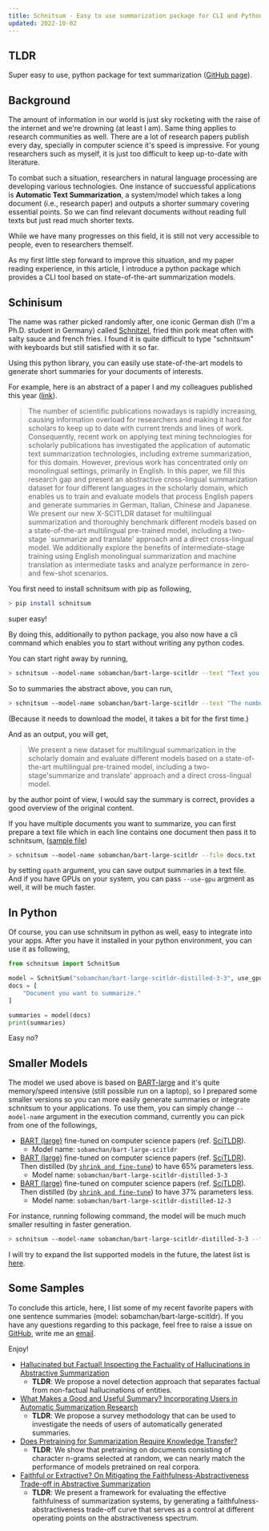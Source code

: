 ```yaml
---
title: Schnitsum - Easy to use summarization package for CLI and Python.
updated: 2022-10-02
---
```


## TLDR

Super easy to use, python package for text summarization ([GitHub page](https://github.com/sobamchan/schnitsum/)).


## Background

The amount of information in our world is just sky rocketing with the raise of the internet and we're drowning (at least I am).
Same thing applies to research communities as well.
There are a lot of research papers publish every day, specially in computer science it's speed is impressive.
For young researchers such as myself, it is just too difficult to keep up-to-date with literature.

To combat such a situation, researchers in natural language processing are developing various technologies.
One instance of succuessful applications is **Automatic Text Summarization**, a system/model which takes a long document (i.e., research paper) and outputs a shorter summary covering essential points.
So we can find relevant documents without reading full texts but just read much shorter texts.

While we have many progresses on this field, it is still not very accessible to people, even to researchers themself.

As my first little step forward to improve this situation, and my paper reading experience, in this article, I introduce a python package which provides a CLI tool based on state-of-the-art summarization models.


## Schinisum

The name was rather picked randomly after, one iconic German dish (I'm a Ph.D. student in Germany) called [Schnitzel](https://en.wikipedia.org/wiki/Schnitzel), fried thin pork meat often with salty sauce and french fries.
I found it is quite difficult to type "schnitsum" with keyboards but still satisfied with it so far.

Using this python library, you can easily use state-of-the-art models to generate short summaries for your documents of interests.

For example, here is an abstract of a paper I and my colleagues published this year ([link](https://dl.acm.org/doi/10.1145/3529372.3530938)).

> The number of scientific publications nowadays is rapidly increasing, causing information overload for researchers and making it hard for scholars to keep up to date with current trends and lines of work. Consequently, recent work on applying text mining technologies for scholarly publications has investigated the application of automatic text summarization technologies, including extreme summarization, for this domain. However, previous work has concentrated only on monolingual settings, primarily in English. In this paper, we fill this research gap and present an abstractive cross-lingual summarization dataset for four different languages in the scholarly domain, which enables us to train and evaluate models that process English papers and generate summaries in German, Italian, Chinese and Japanese. We present our new X-SCITLDR dataset for multilingual summarization and thoroughly benchmark different models based on a state-of-the-art multilingual pre-trained model, including a two-stage `summarize and translate' approach and a direct cross-lingual model. We additionally explore the benefits of intermediate-stage training using English monolingual summarization and machine translation as intermediate tasks and analyze performance in zero- and few-shot scenarios. 

You first need to install schnitsum with pip as following,

```sh
> pip install schnitsum
```

super easy!

By doing this, additionally to python package, you also now have a cli command which enables you to start without writing any python codes.

You can start right away by running,

```sh
> schnitsum --model-name sobamchan/bart-large-scitldr --text "Text you want to summaries."
```

So to summaries the abstract above, you can run,

```sh
> schnitsum --model-name sobamchan/bart-large-scitldr --text "The number of scientific publications nowadays is rapidly increasing, causing information overload for researchers and making it hard for scholars to keep up to date with current trends and lines of work. Consequently, recent work on applying text mining technologies for scholarly publications has investigated the application of automatic text summarization technologies, including extreme summarization, for this domain. However, previous work has concentrated only on monolingual settings, primarily in English. In this paper, we fill this research gap and present an abstractive cross-lingual summarization dataset for four different languages in the scholarly domain, which enables us to train and evaluate models that process English papers and generate summaries in German, Italian, Chinese and Japanese. We present our new X-SCITLDR dataset for multilingual summarization and thoroughly benchmark different models based on a state-of-the-art multilingual pre-trained model, including a two-stage 'summarize and translate' approach and a direct cross-lingual model. We additionally explore the benefits of intermediate-stage training using English monolingual summarization and machine translation as intermediate tasks and analyze performance in zero- and few-shot scenarios. "
```

(Because it needs to download the model, it takes a bit for the first time.)

And as an output, you will get,

> We present a new dataset for multilingual summarization in the scholarly domain and evaluate different models based on a state-of-the-art multilingual pre-trained model, including a two-stage'summarize and translate' approach and a direct cross-lingual model.

by the author point of view, I would say the summary is correct, provides a good overview of the original content.

If you have multiple documents you want to summarize, you can first prepare a text file which in each line contains one document then pass it to schnitsum, ([sample file](https://github.com/sobamchan/schnitsum/blob/main/examples/docs.txt))

```sh
> schnitsum --model-name sobamchan/bart-large-scitldr --file docs.txt --opath summaries.txt
```

by setting `opath` argument, you can save output summaries in a text file.
And if you have GPUs on your system, you can pass `--use-gpu` argment as well, it will be much faster.


## In Python

Of course, you can use schnitsum in python as well, easy to integrate into your apps.
After you have it installed in your python environment, you can use it as following,

```py
from schnitsum import SchnitSum

model = SchnitSum("sobamchan/bart-large-scitldr-distilled-3-3", use_gpu=False)
docs = [
    "Document you want to summarize."
]

summaries = model(docs)
print(summaries)
```

Easy no?


## Smaller Models

The model we used above is based on [BART-large](https://huggingface.co/facebook/bart-large) and it's quite memory/speed intensive (still possible run on a laptop), so I prepared some smaller versions so you can more easily generate summaries or integrate schnitsum to your applications.
To use them, you can simply change `--model-name` argument in the execution command, currently you can pick from one of the followings,

- [BART (large)](https://aclanthology.org/2020.acl-main.703) fine-tuned on computer science papers (ref. [SciTLDR](https://aclanthology.org/2020.findings-emnlp.428)).
  - Model name: `sobamchan/bart-large-scitldr`
- [BART (large)](https://aclanthology.org/2020.acl-main.703) fine-tuned on computer science papers (ref. [SciTLDR](https://aclanthology.org/2020.findings-emnlp.428)). Then distilled (by [`shrink and fine-tune`](http://arxiv.org/abs/2010.13002)) to have 65% parameters less.
  - Model name: `sobamchan/bart-large-scitldr-distilled-3-3`
- [BART (large)](https://aclanthology.org/2020.acl-main.703) fine-tuned on computer science papers (ref. [SciTLDR](https://aclanthology.org/2020.findings-emnlp.428)). Then distilled (by [`shrink and fine-tune`](http://arxiv.org/abs/2010.13002)) to have 37% parameters less.
  - Model name: `sobamchan/bart-large-scitldr-distilled-12-3`

For instance, running following command, the model will be much much smaller resulting in faster generation.

```sh
> schnitsum --model-name sobamchan/bart-large-scitldr-distilled-3-3 --text "Text you want to summaries."
```

I will try to expand the list supported models in the future, the latest list is [here](https://github.com/sobamchan/schnitsum/).


## Some Samples

To conclude this article, here, I list some of my recent favorite papers with one sentence summaries (model: sobamchan/bart-large-scitldr).
If you have any questions regarding to this package, feel free to raise a issue on [GitHub](https://github.com/sobamchan/schnitsum/), write me an [email](https://sotaro.io/about).

Enjoy!

- [Hallucinated but Factual! Inspecting the Factuality of Hallucinations in Abstractive Summarization](https://aclanthology.org/2022.acl-long.236/)
  - **TLDR**: We propose a novel detection approach that separates factual from non-factual hallucinations of entities.
- [What Makes a Good and Useful Summary? Incorporating Users in Automatic Summarization Research](https://aclanthology.org/2022.naacl-main.4/)
  - **TLDR**: We propose a survey methodology that can be used to investigate the needs of users of automatically generated summaries.
- [Does Pretraining for Summarization Require Knowledge Transfer?](https://aclanthology.org/2021.findings-emnlp.273/)
  - **TLDR**: We show that pretraining on documents consisting of character n-grams selected at random, we can nearly match the performance of models pretrained on real corpora.
- [Faithful or Extractive? On Mitigating the Faithfulness-Abstractiveness Trade-off in Abstractive Summarization](https://aclanthology.org/2022.acl-long.100/)
  - **TLDR**: We present a framework for evaluating the effective faithfulness of summarization systems, by generating a faithfulness-abstractiveness trade-off curve that serves as a control at different operating points on the abstractiveness spectrum.
